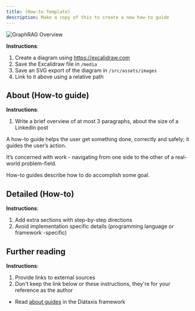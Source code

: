 ```yaml
---
title: (How-to Template)
description: Make a copy of this to create a new how-to guide
---
```


<!-- Diagram -->

![GraphRAG Overview](../../../assets/images/diagram-template.svg)

**Instructions**: 

1. Create a diagram using https://excalidraw.com
2. Save the Excalidraw file in `/media`
3. Save an SVG export of the diagram in `/src/assets/images`
4. Link to it above using a relative path

## About (How-to guide)

**Instructions**: 

1. Write a brief overview of at most 3 paragraphs, about the size of a LinkedIn post

A how-to guide helps the user get something done, correctly and safely; it guides the user’s action.

It’s concerned with work - navigating from one side to the other of a real-world problem-field.

How-to guides describe how to do accomplish some goal.

## Detailed (How-to)

**Instructions**: 

1. Add extra sections with step-by-step directions
2. Avoid implementation specific details (programming language or framework -specific)

## Further reading

**Instructions**:

1. Provide links to external sources
2. Don't keep the link below or these instructions, they're for your reference as the author

- Read [about guides](https://diataxis.fr/how-to-guides/) in the Diátaxis framework
